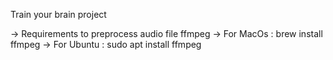 Train your brain project

-> Requirements  to preprocess audio file ffmpeg
-> For MacOs : brew install ffmpeg
-> For Ubuntu : sudo apt install ffmpeg
